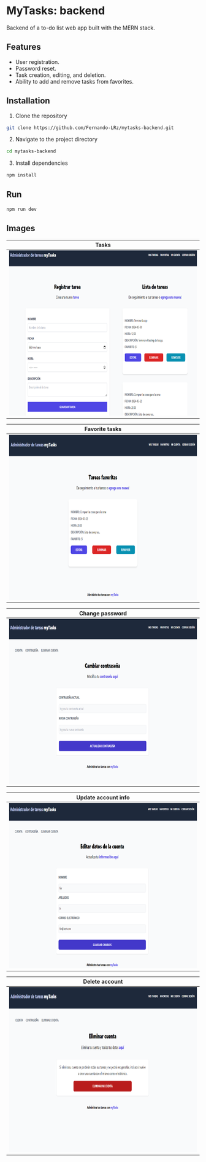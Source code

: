 # MyTasks: backend
Backend of a to-do list web app built with the MERN stack.

## Features
* User registration.
* Password reset.
* Task creation, editing, and deletion.
* Ability to add and remove tasks from favorites.
 
## Installation
1. Clone the repository
```bash
git clone https://github.com/Fernando-LRz/mytasks-backend.git
``` 
2. Navigate to the project directory
```bash
cd mytasks-backend
```
3. Install dependencies
```bash
npm install
```

## Run
```bash
npm run dev
```

## Images
| Tasks                                                            |
| ---------------------------------------------------------------- |
| <img src="images/tasks.png" width="950" height="430"/>           |

| Favorite tasks                                                   |
| ---------------------------------------------------------------- |
| <img src="images/favorite-tasks.png" width="950" height="430"/>  |

| Change password                                                  |
| ---------------------------------------------------------------- |
| <img src="images/change-password.png" width="950" height="430"/> |

| Update account info                                              |
| ---------------------------------------------------------------- |
| <img src="images/update-account.png" width="950" height="430"/>  |

| Delete account                                                   |
| ---------------------------------------------------------------- |
| <img src="images/delete-account.png" width="950" height="430"/>  |
